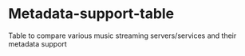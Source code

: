 # Metadata-support-table
Table to compare various music streaming servers/services and their metadata support
